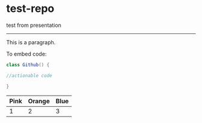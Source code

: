 # test-repo
test from presentation

---

This is a paragraph.

To embed code:

```Java
class Github() {

//actionable code

}
```

Pink|Orange|Blue
----|----|----
1|2|3
